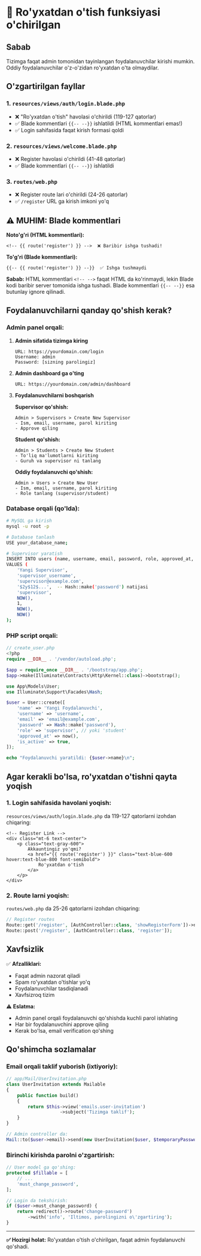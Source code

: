 # 🚫 Ro'yxatdan o'tish funksiyasi o'chirilgan

## Sabab

Tizimga faqat admin tomonidan tayinlangan foydalanuvchilar kirishi mumkin. Oddiy foydalanuvchilar o'z-o'zidan ro'yxatdan o'ta olmaydilar.

## O'zgartirilgan fayllar

### 1. `resources/views/auth/login.blade.php`
- ❌ "Ro'yxatdan o'tish" havolasi o'chirildi (119-127 qatorlar)
- ✅ Blade kommentlari `{{-- --}}` ishlatildi (HTML kommentlari emas!)
- ✅ Login sahifasida faqat kirish formasi qoldi

### 2. `resources/views/welcome.blade.php`
- ❌ Register havolasi o'chirildi (41-48 qatorlar)
- ✅ Blade kommentlari `{{-- --}}` ishlatildi

### 3. `routes/web.php`
- ❌ Register route lari o'chirildi (24-26 qatorlar)
- ✅ `/register` URL ga kirish imkoni yo'q

## ⚠️ MUHIM: Blade kommentlari

**Noto'g'ri (HTML kommentlari):**
```blade
<!-- {{ route('register') }} -->  ❌ Baribir ishga tushadi!
```

**To'g'ri (Blade kommentlari):**
```blade
{{-- {{ route('register') }} --}}  ✅ Ishga tushmaydi
```

**Sabab:** HTML kommentlari `<!-- -->` faqat HTML da ko'rinmaydi, lekin Blade kodi baribir server tomonida ishga tushadi. Blade kommentlari `{{-- --}}` esa butunlay ignore qilinadi.

## Foydalanuvchilarni qanday qo'shish kerak?

### Admin panel orqali:

1. **Admin sifatida tizimga kiring**
   ```
   URL: https://yourdomain.com/login
   Username: admin
   Password: [sizning parolingiz]
   ```

2. **Admin dashboard ga o'ting**
   ```
   URL: https://yourdomain.com/admin/dashboard
   ```

3. **Foydalanuvchilarni boshqarish**
   
   **Supervisor qo'shish:**
   ```
   Admin > Supervisors > Create New Supervisor
   - Ism, email, username, parol kiriting
   - Approve qiling
   ```
   
   **Student qo'shish:**
   ```
   Admin > Students > Create New Student
   - To'liq ma'lumotlarni kiriting
   - Guruh va supervisor ni tanlang
   ```
   
   **Oddiy foydalanuvchi qo'shish:**
   ```
   Admin > Users > Create New User
   - Ism, email, username, parol kiriting
   - Role tanlang (supervisor/student)
   ```

### Database orqali (qo'lda):

```bash
# MySQL ga kirish
mysql -u root -p

# Database tanlash
USE your_database_name;

# Supervisor yaratish
INSERT INTO users (name, username, email, password, role, approved_at, is_active, created_at, updated_at)
VALUES (
    'Yangi Supervisor',
    'supervisor_username',
    'supervisor@example.com',
    '$2y$12$...',  -- Hash::make('password') natijasi
    'supervisor',
    NOW(),
    1,
    NOW(),
    NOW()
);
```

### PHP script orqali:

```php
// create_user.php
<?php
require __DIR__ . '/vendor/autoload.php';

$app = require_once __DIR__ . '/bootstrap/app.php';
$app->make(Illuminate\Contracts\Http\Kernel::class)->bootstrap();

use App\Models\User;
use Illuminate\Support\Facades\Hash;

$user = User::create([
    'name' => 'Yangi Foydalanuvchi',
    'username' => 'username',
    'email' => 'email@example.com',
    'password' => Hash::make('password'),
    'role' => 'supervisor', // yoki 'student'
    'approved_at' => now(),
    'is_active' => true,
]);

echo "Foydalanuvchi yaratildi: {$user->name}\n";
```

## Agar kerakli bo'lsa, ro'yxatdan o'tishni qayta yoqish

### 1. Login sahifasida havolani yoqish:

`resources/views/auth/login.blade.php` da 119-127 qatorlarni izohdan chiqaring:

```blade
<!-- Register Link -->
<div class="mt-6 text-center">
    <p class="text-gray-600">
        Akkauntingiz yo'qmi? 
        <a href="{{ route('register') }}" class="text-blue-600 hover:text-blue-800 font-semibold">
            Ro'yxatdan o'tish
        </a>
    </p>
</div>
```

### 2. Route larni yoqish:

`routes/web.php` da 25-26 qatorlarni izohdan chiqaring:

```php
// Register routes
Route::get('/register', [AuthController::class, 'showRegisterForm'])->name('register');
Route::post('/register', [AuthController::class, 'register']);
```

## Xavfsizlik

✅ **Afzalliklari:**
- Faqat admin nazorat qiladi
- Spam ro'yxatdan o'tishlar yo'q
- Foydalanuvchilar tasdiqlanadi
- Xavfsizroq tizim

⚠️ **Eslatma:**
- Admin panel orqali foydalanuvchi qo'shishda kuchli parol ishlating
- Har bir foydalanuvchini approve qiling
- Kerak bo'lsa, email verification qo'shing

## Qo'shimcha sozlamalar

### Email orqali taklif yuborish (ixtiyoriy):

```php
// app/Mail/UserInvitation.php
class UserInvitation extends Mailable
{
    public function build()
    {
        return $this->view('emails.user-invitation')
                    ->subject('Tizimga taklif');
    }
}

// Admin controller da:
Mail::to($user->email)->send(new UserInvitation($user, $temporaryPassword));
```

### Birinchi kirishda parolni o'zgartirish:

```php
// User model ga qo'shing:
protected $fillable = [
    // ...
    'must_change_password',
];

// Login da tekshirish:
if ($user->must_change_password) {
    return redirect()->route('change-password')
        ->with('info', 'Iltimos, parolingizni o\'zgartiring');
}
```

---

**✅ Hozirgi holat:** Ro'yxatdan o'tish o'chirilgan, faqat admin foydalanuvchi qo'shadi.

